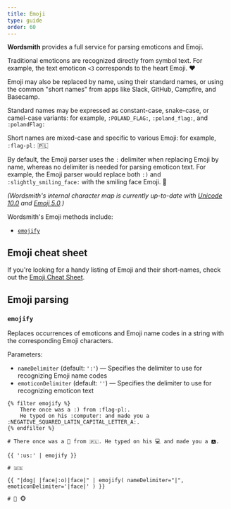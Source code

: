 ```yaml
---
title: Emoji
type: guide
order: 60
---
```


**Wordsmith** provides a full service for parsing emoticons and Emoji.

Traditional emoticons are recognized directly from symbol text. For example, the text emoticon `<3` corresponds to the heart Emoji. ❤️

Emoji may also be replaced by name, using their standard names, or using the common "short names" from apps like Slack, GitHub, Campfire, and Basecamp.

Standard names may be expressed as constant-case, snake-case, or camel-case variants: for example, `:POLAND_FLAG:`, `:poland_flag:`, and `:polandFlag:`

Short names are mixed-case and specific to various Emoji: for example, `:flag-pl:` 🇵🇱

By default, the Emoji parser uses the `:` delimiter when replacing Emoji by name, whereas no delimiter is needed for parsing emoticon text. For example, the Emoji parser would replace both `:)` and `:slightly_smiling_face:` with the smiling face Emoji. 🙂

_(Wordsmith's internal character map is currently up-to-date with [Unicode 10.0](https://emojipedia.org/unicode-10.0/) and [Emoji 5.0](https://emojipedia.org/emoji-5.0/).)_

Wordsmith's Emoji methods include:

- [`emojify`](#emojify)


## Emoji cheat sheet

If you're looking for a handy listing of Emoji and their short-names, check out the [Emoji Cheat Sheet](https://www.webpagefx.com/tools/emoji-cheat-sheet/). 

## Emoji parsing


### `emojify`

Replaces occurrences of emoticons and Emoji name codes in a string with the corresponding Emoji characters.

Parameters:
* `nameDelimiter` (default: `':'`) &mdash; Specifies the delimiter to use for recognizing Emoji name codes
* `emoticonDelimiter` (default: `''`) &mdash; Specifies the delimiter to use for recognizing emoticon text

```twig
{% filter emojify %}
    There once was a :) from :flag-pl:.
    He typed on his :computer: and made you a :NEGATIVE_SQUARED_LATIN_CAPITAL_LETTER_A:.
{% endfilter %}

# There once was a 🙂 from 🇵🇱. He typed on his 💻 and made you a 🅰️.
```
```twig
{{ ':us:' | emojify }}

# 🇺🇸
```
```twig
{{ "|dog| |face|:o)|face|" | emojify( nameDelimiter="|", emoticonDelimiter='|face|' ) }}

# 🐶 🐵
```
